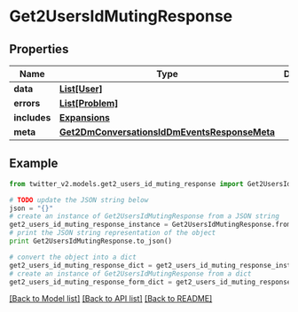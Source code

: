 # Get2UsersIdMutingResponse


## Properties
Name | Type | Description | Notes
------------ | ------------- | ------------- | -------------
**data** | [**List[User]**](User.md) |  | [optional] 
**errors** | [**List[Problem]**](Problem.md) |  | [optional] 
**includes** | [**Expansions**](Expansions.md) |  | [optional] 
**meta** | [**Get2DmConversationsIdDmEventsResponseMeta**](Get2DmConversationsIdDmEventsResponseMeta.md) |  | [optional] 

## Example

```python
from twitter_v2.models.get2_users_id_muting_response import Get2UsersIdMutingResponse

# TODO update the JSON string below
json = "{}"
# create an instance of Get2UsersIdMutingResponse from a JSON string
get2_users_id_muting_response_instance = Get2UsersIdMutingResponse.from_json(json)
# print the JSON string representation of the object
print Get2UsersIdMutingResponse.to_json()

# convert the object into a dict
get2_users_id_muting_response_dict = get2_users_id_muting_response_instance.to_dict()
# create an instance of Get2UsersIdMutingResponse from a dict
get2_users_id_muting_response_form_dict = get2_users_id_muting_response.from_dict(get2_users_id_muting_response_dict)
```
[[Back to Model list]](../README.md#documentation-for-models) [[Back to API list]](../README.md#documentation-for-api-endpoints) [[Back to README]](../README.md)


